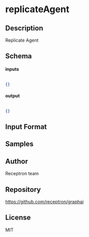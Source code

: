 # replicateAgent

## Description

Replicate Agent

## Schema

#### inputs

```json

{}

````

#### output

```json

{}

````

## Input Format



## Samples



## Author

Receptron team

## Repository

https://github.com/receptron/graphai

## License

MIT


